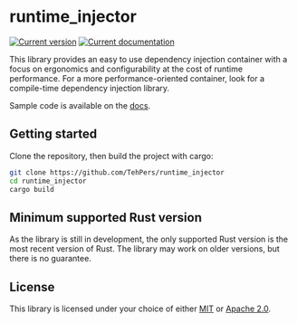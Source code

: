 # runtime_injector

[![Current version][crate-badge]][crates-io]
[![Current documentation][doc-badge]][docs]

This library provides an easy to use dependency injection container with a focus on ergonomics and configurability at the cost of runtime performance. For a more performance-oriented container, look for a compile-time dependency injection library.

Sample code is available on the [docs].

## Getting started

Clone the repository, then build the project with cargo:

```bash
git clone https://github.com/TehPers/runtime_injector
cd runtime_injector
cargo build
```

## Minimum supported Rust version

As the library is still in development, the only supported Rust version is the most recent version of Rust. The library may work on older versions, but there is no guarantee.

## License

This library is licensed under your choice of either [MIT](./LICENSE-MIT) or [Apache 2.0](./LICENSE-APACHE).

[crate-badge]: https://img.shields.io/crates/v/runtime_injector?style=flat-square
[doc-badge]: https://img.shields.io/docsrs/runtime_injector?style=flat-square
[crates-io]: https://crates.io/crates/runtime_injector
[docs]: https://docs.rs/runtime_injector
